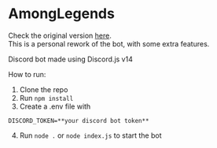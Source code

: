 # AmongLegends

Check the original version [here](https://github.com/alexandrelam/among-legends). \
This is a personal rework of the bot, with some extra features.

Discord bot made using Discord.js v14

How to run:
1. Clone the repo
2. Run `npm install`
3. Create a .env file with 
```
DISCORD_TOKEN=**your discord bot token**
```
4. Run `node .` or `node index.js` to start the bot


